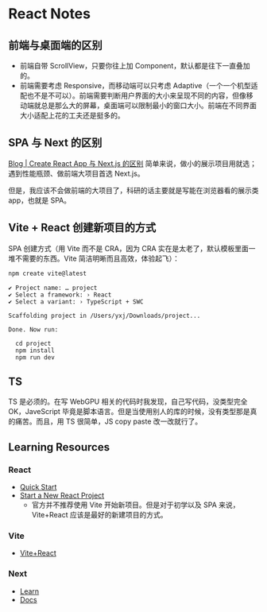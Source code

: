 # React Notes

## 前端与桌面端的区别

- 前端自带 ScrollView，只要你往上加 Component，默认都是往下一直叠加的。
- 前端需要考虑 Responsive，而移动端可以只考虑 Adaptive（一个一个机型适配也不是不可以）。前端需要判断用户界面的大小来呈现不同的内容，但像移动端就总是那么大的屏幕，桌面端可以限制最小的窗口大小。前端在不同界面大小适配上花的工夫还是挺多的。

## SPA 与 Next 的区别

[Blog | Create React App 与 Next.js 的区别](https://prismic.io/blog/create-react-app-cra-vs-nextjs) 简单来说，做小的展示项目用就选；遇到性能瓶颈、做前端大项目首选 Next.js。

但是，我应该不会做前端的大项目了，科研的话主要就是写能在浏览器看的展示类 app，也就是 SPA。

## Vite + React 创建新项目的方式

SPA 创建方式（用 Vite 而不是 CRA，因为 CRA 实在是太老了，默认模板里面一堆不需要的东西。Vite 简洁明晰而且高效，体验起飞）：

```sh
npm create vite@latest
```

```
✔ Project name: … project
✔ Select a framework: › React
✔ Select a variant: › TypeScript + SWC

Scaffolding project in /Users/yxj/Downloads/project...

Done. Now run:

  cd project
  npm install
  npm run dev
```

## TS

TS 是必须的。在写 WebGPU 相关的代码时我发现，自己写代码，没类型完全 OK，JaveScript 毕竟是脚本语言。但是当使用别人的库的时候，没有类型那是真的痛苦。而且，用 TS 很简单，JS copy paste 改一改就行了。

## Learning Resources

### React

- [Quick Start](https://react.dev/learn)
- [Start a New React Project](https://react.dev/learn/start-a-new-react-project)
    - 官方并不推荐使用 Vite 开始新项目。但是对于初学以及 SPA 来说，Vite+React 应该是最好的新建项目的方式。

### Vite

- [Vite+React](https://vitejs.dev/guide/#scaffolding-your-first-vite-project)

### Next

- [Learn](https://nextjs.org/learn/foundations/about-nextjs)
- [Docs](https://nextjs.org/docs)
